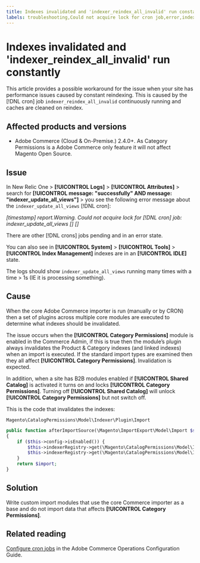 ```yaml
---
title: Indexes invalidated and 'indexer_reindex_all_invalid' run constantly
labels: troubleshooting,Could not acquire lock for cron job,error,indexing,crons,site performance
---
```


# Indexes invalidated and 'indexer_reindex_all_invalid' run constantly

This article provides a possible workaround for the issue when your site has performance issues caused by constant reindexing. This is caused by the [!DNL cron] job `indexer_reindex_all_invalid` continuously running and caches are cleaned on reindex.

## Affected products and versions

* Adobe Commerce (Cloud & On-Premise.) 2.4.0+. As Category Permissions is a Adobe Commerce only feature it will not affect Magento Open Source.

## Issue

<!-- Are these the correct steps in the UI to see the error message and is this where users most commonly see the error message **could not acquire lock for cron job: indexer_update_all_views**? Are there other symptoms/errors/logs we should mention? -->


In New Relic One > **[!UICONTROL Logs]** > **[!UICONTROL Attributes]** > search for **[!UICONTROL message: "successfully" AND message: "indexer_update_all_views"]** > you see the following error message about the `indexer_update_all_views` [!DNL cron]:

*[timestamp] report.Warning. Could not acquire lock for [!DNL cron] job: indexer_update_all_views [] []*

There are other [!DNL crons] jobs pending and in an error state.

You can also see in **[!UICONTROL System]** > **[!UICONTROL Tools]** > **[!UICONTROL Index Management]** indexes are in an **[!UICONTROL IDLE]** state.

The logs should show `indexer_update_all_views` running many times with a time > 1s (IE it is processing something).

## Cause

When the core Adobe Commerce importer is run (manually or by CRON) then a set of plugins across multiple core modules are executed to determine what indexes should be invalidated.

The issue occurs when the **[!UICONTROL Category Permissions]** module is enabled in the Commerce Admin, if this is true then the module’s plugin always invalidates the Product & Category indexes (and linked indexes) when an import is executed. If the standard import types are examined then they all affect **[!UICONTROL Category Permissions]**. Invalidation is expected.

In addition, when a site has B2B modules enabled if **[!UICONTROL Shared Catalog]** is activated it turns on and locks **[!UICONTROL Category Permissions]**. Turning off **[!UICONTROL Shared Catalog]** will unlock **[!UICONTROL Category Permissions]** but not switch off.

This is the code that invalidates the indexes:

<!-- Is the below code php? -->

`Magento\CatalogPermissions\Model\Indexer\Plugin\Import`

```php
public function afterImportSource(\Magento\ImportExport\Model\Import $subject, $import)
{
    if ($this->config->isEnabled()) {
        $this->indexerRegistry->get(\Magento\CatalogPermissions\Model\Indexer\Category::INDEXER_ID)->invalidate();
        $this->indexerRegistry->get(\Magento\CatalogPermissions\Model\Indexer\Product::INDEXER_ID)->invalidate();
    }
    return $import;
}
```

## Solution

<!-- Is this solution tested? Has it been approved by another developer or SME? Are there any risks with us recomending this?-->

Write custom import modules that use the core Commerce importer as a base and do not import data that affects **[!UICONTROL Category Permissions]**. 

## Related reading

[Configure cron jobs](https://experienceleague.adobe.com/docs/commerce-operations/configuration-guide/cli/configure-cron-jobs.html) in the Adobe Commerce Operations Configuration Guide.
